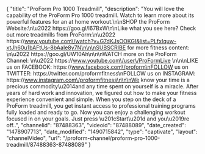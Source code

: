 {
    "title": "ProForm Pro 1000 Treadmill",
    "description": "You will love the capability of the ProForm Pro 1000 treadmill. Watch to learn more about its powerful features for an at home workout.\n\nSHOP the ProForm Website:\n\u2022 https:\/\/goo.gl\/l67BxW\n\nLike what you see here? Check out more treadmills from ProForm:\n\u2022 https:\/\/www.youtube.com\/watch?v=G7dKJsOOKGI&list=PLfxIquw-xtJh60u1bAFtUs-8bAaIe8y7N\n\n\nSUBSCRIBE for more fitness content: \n\u2022 https:\/\/goo.gl\/UW10Ah\n\n\nWATCH more on the ProForm Channel: \n\u2022 https:\/\/www.youtube.com\/user\/ProFormLive \n\n\nLIKE us on FACEBOOK: https:\/\/www.facebook.com\/proform\nFOLLOW us on TWITTER: https:\/\/twitter.com\/proformfitness\nFOLLOW us on INSTAGRAM: https:\/\/www.instagram.com\/proformfitness\n\n\nWe know your time is a precious commodity\u2014and any time spent on yourself is a miracle. After years of hard work and innovation, we figured out how to make your fitness experience convenient and simple. When you step on the deck of a ProForm treadmill, you get instant access to professional training programs fully loaded and ready to go. Now you can enjoy a challenging workout focused in on your goals. Just press \u201cStart\u201d and you\u2019re off..",
    "channelid": "87488363",
    "videoid": "87488089",
    "date_created": "1478907713",
    "date_modified": "1490715842",
    "type": "captivate",
    "layout": "channelVideo",
    "url": "\/proform-channel\/proform-pro-1000-treadmill\/87488363-87488089"
}